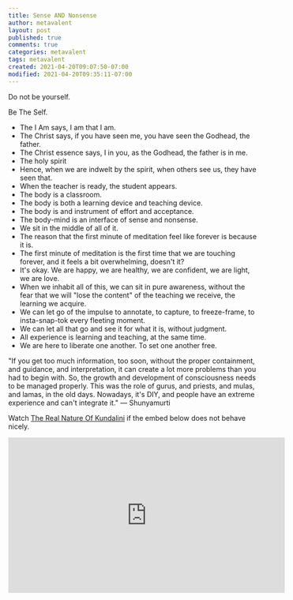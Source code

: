 ```yaml
---
title: Sense AND Nonsense
author: metavalent
layout: post
published: true
comments: true
categories: metavalent
tags: metavalent
created: 2021-04-20T09:07:50-07:00
modified: 2021-04-20T09:35:11-07:00
---
```


Do not be yourself.

Be The Self.

- The I Am says, I am that I am.
- The Christ says, if you have seen me, you have seen the Godhead, the father.
- The Christ essence says, I in you, as the Godhead, the father is in me.
- The holy spirit
- Hence, when we are indwelt by the spirit, when others see us, they have seen that.
- When the teacher is ready, the student appears.
- The body is a classroom.
- The body is both a learning device and teaching device.
- The body is and instrument of effort and acceptance.
- The body-mind is an interface of sense and nonsense.
- We sit in the middle of all of it.
- The reason that the first minute of meditation feel like forever is because it is.
- The first minute of meditation is the first time that we are touching forever, and it feels a bit overwhelming, doesn't it?
- It's okay. We are happy, we are healthy, we are confident, we are light, we are love.
- When we inhabit all of this, we can sit in pure awareness, without the fear that we will "lose the content" of the teaching we receive, the learning we acquire.
- We can let go of the impulse to annotate, to capture, to freeze-frame, to insta-snap-tok every fleeting moment.
- We can let all that go and see it for what it is, without judgment. 
- All experience is learning and teaching, at the same time.
- We are here to liberate one another. To set one another free.

"If you get too much information, too soon, without the proper containment, and guidance, and interpretation, it can create a lot more problems than you had to begin with. So, the growth and development of consciousness needs to be managed properly. This was the role of gurus, and priests, and mulas, and lamas, in the old days. Nowadays, it's DIY, and people have an extreme experience and can't integrate it." &mdash; Shunyamurti

Watch [The Real Nature Of Kundalini](https://youtu.be/xDGestHEELU) if the embed below does not behave nicely. 

<div class="embed-container"><iframe width="560" height="315" src="https://www.youtube.com/embed/xDGestHEELU" title="YouTube video player" frameborder="0" allow="accelerometer; autoplay; clipboard-write; encrypted-media; gyroscope; picture-in-picture" allowfullscreen></iframe></div>